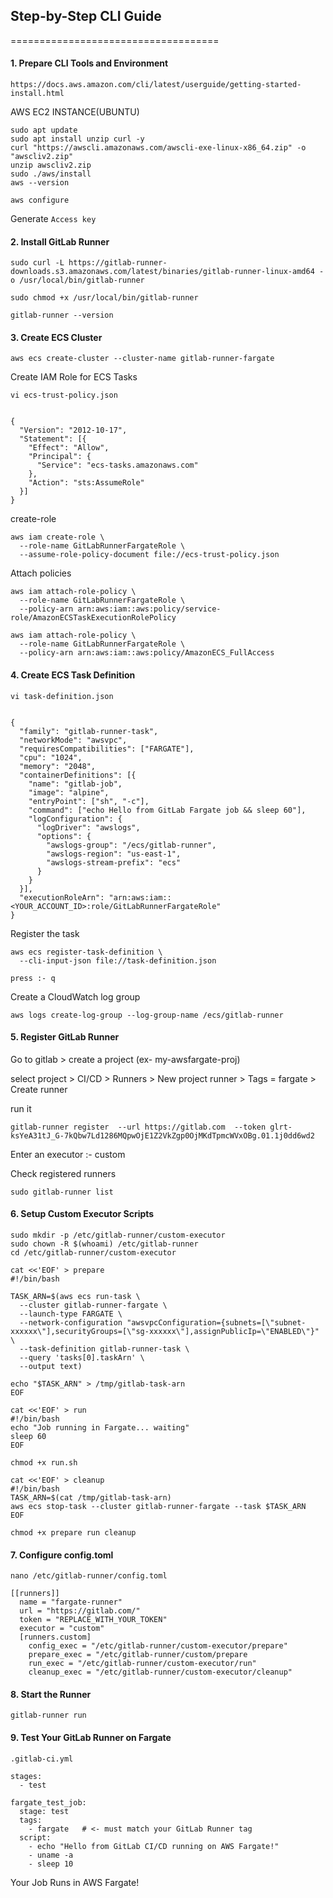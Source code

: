## Step-by-Step CLI Guide
====================================

#### 1. Prepare CLI Tools and Environment

`https://docs.aws.amazon.com/cli/latest/userguide/getting-started-install.html`


AWS EC2 INSTANCE(UBUNTU)

```
sudo apt update
sudo apt install unzip curl -y
curl "https://awscli.amazonaws.com/awscli-exe-linux-x86_64.zip" -o "awscliv2.zip"
unzip awscliv2.zip
sudo ./aws/install
aws --version
```

```
aws configure
```

Generate  `Access key`

#### 2. Install GitLab Runner

```
sudo curl -L https://gitlab-runner-downloads.s3.amazonaws.com/latest/binaries/gitlab-runner-linux-amd64 -o /usr/local/bin/gitlab-runner

```


```
sudo chmod +x /usr/local/bin/gitlab-runner
```

```
gitlab-runner --version
```

#### 3. Create ECS Cluster


```
aws ecs create-cluster --cluster-name gitlab-runner-fargate
```

Create IAM Role for ECS Tasks

`vi ecs-trust-policy.json`

```

{
  "Version": "2012-10-17",
  "Statement": [{
    "Effect": "Allow",
    "Principal": {
      "Service": "ecs-tasks.amazonaws.com"
    },
    "Action": "sts:AssumeRole"
  }]
}

```


create-role

```
aws iam create-role \
  --role-name GitLabRunnerFargateRole \
  --assume-role-policy-document file://ecs-trust-policy.json
```



Attach policies

```
aws iam attach-role-policy \
  --role-name GitLabRunnerFargateRole \
  --policy-arn arn:aws:iam::aws:policy/service-role/AmazonECSTaskExecutionRolePolicy
```

```
aws iam attach-role-policy \
  --role-name GitLabRunnerFargateRole \
  --policy-arn arn:aws:iam::aws:policy/AmazonECS_FullAccess

```

#### 4. Create ECS Task Definition

`vi task-definition.json`

```

{
  "family": "gitlab-runner-task",
  "networkMode": "awsvpc",
  "requiresCompatibilities": ["FARGATE"],
  "cpu": "1024",
  "memory": "2048",
  "containerDefinitions": [{
    "name": "gitlab-job",
    "image": "alpine",
    "entryPoint": ["sh", "-c"],
    "command": ["echo Hello from GitLab Fargate job && sleep 60"],
    "logConfiguration": {
      "logDriver": "awslogs",
      "options": {
        "awslogs-group": "/ecs/gitlab-runner",
        "awslogs-region": "us-east-1",
        "awslogs-stream-prefix": "ecs"
      }
    }
  }],
  "executionRoleArn": "arn:aws:iam::<YOUR_ACCOUNT_ID>:role/GitLabRunnerFargateRole"
}

```

Register the task

```
aws ecs register-task-definition \
  --cli-input-json file://task-definition.json
```
`press :- q`

Create a CloudWatch log group

```
aws logs create-log-group --log-group-name /ecs/gitlab-runner
```

#### 5. Register GitLab Runner

Go to gitlab  > create a project (ex- my-awsfargate-proj)

select project > CI/CD > Runners > New project runner  >  Tags = fargate   >  Create runner

run it

```
gitlab-runner register  --url https://gitlab.com  --token glrt-ksYeA31tJ_G-7kQbw7Ld1286MQpwOjE1Z2VkZgp0OjMKdTpmcWVxOBg.01.1j0dd6wd2
```

Enter an executor :- custom

Check registered runners

```
sudo gitlab-runner list
```

#### 6. Setup Custom Executor Scripts

```
sudo mkdir -p /etc/gitlab-runner/custom-executor
sudo chown -R $(whoami) /etc/gitlab-runner
cd /etc/gitlab-runner/custom-executor
```



```
cat <<'EOF' > prepare
#!/bin/bash

TASK_ARN=$(aws ecs run-task \
  --cluster gitlab-runner-fargate \
  --launch-type FARGATE \
  --network-configuration "awsvpcConfiguration={subnets=[\"subnet-xxxxxx\"],securityGroups=[\"sg-xxxxxx\"],assignPublicIp=\"ENABLED\"}" \
  --task-definition gitlab-runner-task \
  --query 'tasks[0].taskArn' \
  --output text)

echo "$TASK_ARN" > /tmp/gitlab-task-arn
EOF

```



```
cat <<'EOF' > run
#!/bin/bash
echo "Job running in Fargate... waiting"
sleep 60
EOF
```

```
chmod +x run.sh
```


```
cat <<'EOF' > cleanup
#!/bin/bash
TASK_ARN=$(cat /tmp/gitlab-task-arn)
aws ecs stop-task --cluster gitlab-runner-fargate --task $TASK_ARN
EOF
```

```
chmod +x prepare run cleanup
```

#### 7. Configure config.toml

```
nano /etc/gitlab-runner/config.toml
```


```
[[runners]]
  name = "fargate-runner"
  url = "https://gitlab.com/"
  token = "REPLACE_WITH_YOUR_TOKEN"
  executor = "custom"
  [runners.custom]
    config_exec = "/etc/gitlab-runner/custom-executor/prepare"
    prepare_exec = "/etc/gitlab-runner/custom/prepare
    run_exec = "/etc/gitlab-runner/custom-executor/run"
    cleanup_exec = "/etc/gitlab-runner/custom-executor/cleanup"
```


#### 8. Start the Runner

```
gitlab-runner run
```


#### 9. Test Your GitLab Runner on Fargate



`.gitlab-ci.yml`


```
stages:
  - test

fargate_test_job:
  stage: test
  tags:
    - fargate   # <- must match your GitLab Runner tag
  script:
    - echo "Hello from GitLab CI/CD running on AWS Fargate!"
    - uname -a
    - sleep 10
```

Your Job Runs in AWS Fargate!
